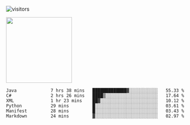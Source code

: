 ![visitors](https://visitor-badge.glitch.me/badge?page_id=page.id)

<img height="180em" src="https://github-readme-stats.vercel.app/api?username=toadkarter&show_icons=true&hide_border=true&&count_private=true&include_all_commits=true" />

<!--START_SECTION:waka-->

```text
Java             7 hrs 38 mins   █████████████▓░░░░░░░░░░░   55.33 %
C#               2 hrs 26 mins   ████▒░░░░░░░░░░░░░░░░░░░░   17.64 %
XML              1 hr 23 mins    ██▓░░░░░░░░░░░░░░░░░░░░░░   10.12 %
Python           29 mins         █░░░░░░░░░░░░░░░░░░░░░░░░   03.61 %
Manifest         28 mins         █░░░░░░░░░░░░░░░░░░░░░░░░   03.43 %
Markdown         24 mins         ▓░░░░░░░░░░░░░░░░░░░░░░░░   02.97 %
```

<!--END_SECTION:waka-->
